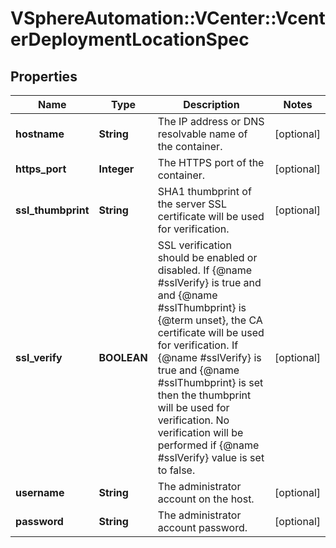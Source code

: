 # VSphereAutomation::VCenter::VcenterDeploymentLocationSpec

## Properties
Name | Type | Description | Notes
------------ | ------------- | ------------- | -------------
**hostname** | **String** | The IP address or DNS resolvable name of the container. | [optional] 
**https_port** | **Integer** | The HTTPS port of the container. | [optional] 
**ssl_thumbprint** | **String** | SHA1 thumbprint of the server SSL certificate will be used for verification. | [optional] 
**ssl_verify** | **BOOLEAN** | SSL verification should be enabled or disabled. If {@name #sslVerify} is true and and {@name #sslThumbprint} is {@term unset}, the CA certificate will be used for verification. If {@name #sslVerify} is true and {@name #sslThumbprint} is set then the thumbprint will be used for verification. No verification will be performed if {@name #sslVerify} value is set to false. | [optional] 
**username** | **String** | The administrator account on the host. | [optional] 
**password** | **String** | The administrator account password. | [optional] 


